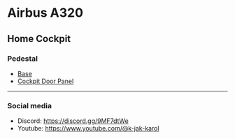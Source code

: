 # Airbus A320
## Home Cockpit

### Pedestal
- [Base](./pedestal/base)
- [Cockpit Door Panel](./pedestal/cockpit_door_panel)
---
### Social media
- Discord: https://discord.gg/9MF7dtWe
- Youtube: https://www.youtube.com/@k-jak-karol
